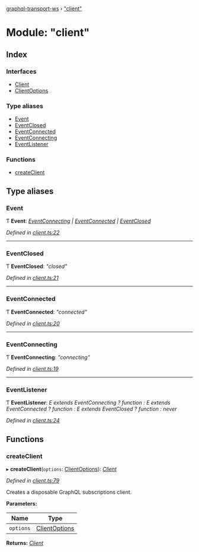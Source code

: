 [graphql-transport-ws](../README.md) › ["client"](_client_.md)

# Module: "client"

## Index

### Interfaces

* [Client](../interfaces/_client_.client.md)
* [ClientOptions](../interfaces/_client_.clientoptions.md)

### Type aliases

* [Event](_client_.md#event)
* [EventClosed](_client_.md#eventclosed)
* [EventConnected](_client_.md#eventconnected)
* [EventConnecting](_client_.md#eventconnecting)
* [EventListener](_client_.md#eventlistener)

### Functions

* [createClient](_client_.md#createclient)

## Type aliases

###  Event

Ƭ **Event**: *[EventConnecting](_client_.md#eventconnecting) | [EventConnected](_client_.md#eventconnected) | [EventClosed](_client_.md#eventclosed)*

*Defined in [client.ts:22](https://github.com/enisdenjo/graphql-transport-ws/blob/d45c8df/src/client.ts#L22)*

___

###  EventClosed

Ƭ **EventClosed**: *"closed"*

*Defined in [client.ts:21](https://github.com/enisdenjo/graphql-transport-ws/blob/d45c8df/src/client.ts#L21)*

___

###  EventConnected

Ƭ **EventConnected**: *"connected"*

*Defined in [client.ts:20](https://github.com/enisdenjo/graphql-transport-ws/blob/d45c8df/src/client.ts#L20)*

___

###  EventConnecting

Ƭ **EventConnecting**: *"connecting"*

*Defined in [client.ts:19](https://github.com/enisdenjo/graphql-transport-ws/blob/d45c8df/src/client.ts#L19)*

___

###  EventListener

Ƭ **EventListener**: *E extends EventConnecting ? function : E extends EventConnected ? function : E extends EventClosed ? function : never*

*Defined in [client.ts:24](https://github.com/enisdenjo/graphql-transport-ws/blob/d45c8df/src/client.ts#L24)*

## Functions

###  createClient

▸ **createClient**(`options`: [ClientOptions](../interfaces/_client_.clientoptions.md)): *[Client](../interfaces/_client_.client.md)*

*Defined in [client.ts:79](https://github.com/enisdenjo/graphql-transport-ws/blob/d45c8df/src/client.ts#L79)*

Creates a disposable GraphQL subscriptions client.

**Parameters:**

Name | Type |
------ | ------ |
`options` | [ClientOptions](../interfaces/_client_.clientoptions.md) |

**Returns:** *[Client](../interfaces/_client_.client.md)*
